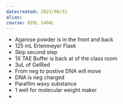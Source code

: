 ```yaml
---
datecreated: 2023/08/31
alias: 
course: BIOL 140AL
---
```



- Agarose powder is in the front and back
- 125 mL Erlenmeyer Flask
- Skip second step
- 1X TAE Buffer is back at of the class room
- 3uL of GelRed
- From neg to postive DNA will move
- DNA is neg charged
- Parafilm waxy substance
- 1 well for molecular weight maker
- 